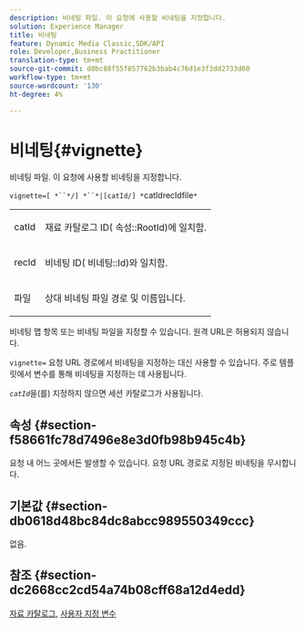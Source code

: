 ```yaml
---
description: 비네팅 파일. 이 요청에 사용할 비네팅을 지정합니다.
solution: Experience Manager
title: 비네팅
feature: Dynamic Media Classic,SDK/API
role: Developer,Business Practitioner
translation-type: tm+mt
source-git-commit: d0bc88f55f857762b3bab4c76d1e3f3dd2733d60
workflow-type: tm+mt
source-wordcount: '130'
ht-degree: 4%

---
```



# 비네팅{#vignette}

비네팅 파일. 이 요청에 사용할 비네팅을 지정합니다.

`vignette=[ *``*/] *``*|[catId/] *`catIdrecIdfile`*`

<table id="simpletable_432EC5501CA3431B83A762C3EE4E8DD2"> 
 <tr class="strow"> 
  <td class="stentry"> <p><span class="varname"> catId</span> </p> </td> 
  <td class="stentry"> <p>재료 카탈로그 ID(<span class="codeph"> 속성::RootId</span>)에 일치함. </p></td> 
 </tr> 
 <tr class="strow"> 
  <td class="stentry"> <p><span class="varname"> recId</span> </p></td> 
  <td class="stentry"> <p>비네팅 ID(<span class="codeph"> 비네팅::Id</span>)와 일치함. </p></td> 
 </tr> 
 <tr class="strow"> 
  <td class="stentry"> <p><span class="varname"> 파일</span> </p></td> 
  <td class="stentry"> <p>상대 비네팅 파일 경로 및 이름입니다. </p></td> 
 </tr> 
</table>

비네팅 맵 항목 또는 비네팅 파일을 지정할 수 있습니다. 원격 URL은 허용되지 않습니다.

`vignette=` 요청 URL 경로에서 비네팅을 지정하는 대신 사용할 수 있습니다. 주로 템플릿에서 변수를 통해 비네팅을 지정하는 데 사용됩니다.

*`catId`*&#x200B;을(를) 지정하지 않으면 세션 카탈로그가 사용됩니다.

## 속성 {#section-f58661fc78d7496e8e3d0fb98b945c4b}

요청 내 어느 곳에서든 발생할 수 있습니다. 요청 URL 경로로 지정된 비네팅을 무시합니다.

## 기본값 {#section-db0618d48bc84dc8abcc989550349ccc}

없음.

## 참조 {#section-dc2668cc2cd54a74b08cff68a12d4edd}

[자료 카탈로그](../../../../../ir-api/http-protocol/image-rendering-api-ref/c-ir-http-protocol-ref/c-ir-http-protocol-syntax-and-features/c-ir-http-material-catalogs/c-ir-http-material-catalogs.md#concept-772742c1688f420a88a56f5136ad1db2),  [사용자 지정 변수](../../../../../ir-api/http-protocol/image-rendering-api-ref/c-ir-http-protocol-ref/c-ir-http-protocol-syntax-and-features/c-ir-custom-variables/c-ir-custom-variables.md#concept-8a1d9a50d09a4b7b97b8c83365971f96)
